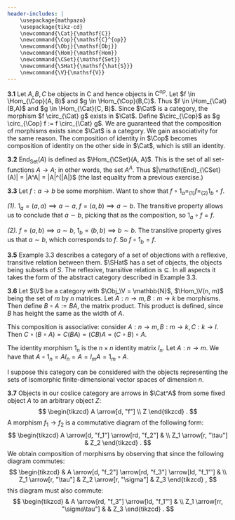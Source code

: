 ```yaml
---
header-includes: |
	\usepackage{mathpazo}
	\usepackage{tikz-cd}
	\newcommand{\Cat}{\mathsf{C}}
	\newcommand{\Cop}{\mathsf{C}^{op}}
	\newcommand{\Obj}{\mathsf{Obj}}
	\newcommand{\Hom}{\mathsf{Hom}}
	\newcommand{\CSet}{\mathsf{Set}}
	\newcommand{\SHat}{\mathsf{\hat{S}}}
	\newcommand{\V}{\mathsf{V}}
---
```

**3.1**
Let $A, B, C$ be objects in $\mathsf{C}$ and hence objects in $\mathsf{C}^{op}$. Let $f \in \Hom_{\Cop}(A, B)$ and $g \in \Hom_{\Cop}(B,C)$. Thus $f \in \Hom_{\Cat}(B,A)$ and $g \in \Hom_{\Cat}(C, B)$. Since $\Cat$ is a category, the morphism $f \circ_{\Cat} g$ exists in $\Cat$. Define $\circ_{\Cop}$ as $g \circ_{\Cop} f := f \circ_{\Cat} g$. We are guaranteed that the composition of morphisms exists since $\Cat$ is a category. We gain associativity for the same reason. The composition of identity in $\Cop$ becomes composition of identity on the other side in $\Cat$, which is still an identity.

**3.2** $\mathsf{End}_{\mathsf{Set}}(A)$ is defined as $\Hom_{\CSet}(A, A)$. This is the set of all set-functions $A \to A$; in other words, the set $A^A$. Thus $|\mathsf{End}_{\CSet}(A)| = |A^A| = |A|^{|A|}$ (the last equality from a previous exercise.) 

**3.3** Let $f: a \to b$ be some morphism. Want to show that $f \circ 1_a =_{(1)} f =_{(2)} 1_b \circ f$.

*(1).* $1_a = (a,a) \implies a \sim a$, $f = (a,b) \implies a \sim b$. The transitive property allows us to conclude that $a \sim b$, picking that as the composition, so $1_a \circ f = f$.

*(2).* $f = (a,b) \implies a \sim b$, $1_b = (b,b) \implies b \sim b$. The transitive property gives us that $a \sim b$, which corresponds to $f$. So $f \circ 1_b = f$.

**3.5** Example 3.3 describes a category of a set of objections with a reflexive, transitive relation between them. $\SHat$ has a set of objects, the objects being subsets of $S$. The reflexive, transitive relation is $\subseteq$. In all aspects it takes the form of the abstract category described in Example 3.3.

**3.6** Let $\V$ be a category with $\Obj_\V = \mathbb{N}$, $\Hom_\V(n, m)$ being the set of $m$ by $n$ matrices. Let $A: n \to m, B: m \to k$ be morphisms. Then define $B \circ A := BA$, the matrix product. This product is defined, since $B$ has height the same as the width of $A$.

This composition is associative: consider $A: n \to m, B: m \to k, C: k \to l$. Then $C \circ (B \circ A) = C(BA) = (CB)A = (C \circ B) \circ A$.

The identity morphism $1_n$ is the $n \times n$ identity matrix $I_n$. Let $A: n \to m$. We have that $A \circ 1_n = A I_n = A = I_m A = 1_m \circ A$.

I suppose this category can be considered with the objects representing the sets of isomorphic finite-dimensional vector spaces of dimension $n$.

**3.7** Objects in our coslice category are arrows in $\Cat^A$ from some fixed object $A$ to an arbitrary object $Z$:
$$
\begin{tikzcd}
A \arrow[d, "f"] \\
Z          
\end{tikzcd} .
$$
A morphism $f_1 \to f_2$ is a commutative diagram of the following form:
$$
\begin{tikzcd}
A \arrow[d, "f_1"] \arrow[rd, "f_2"] &     \\
Z_1 \arrow[r, "\tau"]                & Z_2
\end{tikzcd} .
$$
We obtain composition of morphisms by observing that since the following diagram commutes:
$$
\begin{tikzcd}
                      & A \arrow[d, "f_2"] \arrow[rd, "f_3"] \arrow[ld, "f_1"'] &     \\
Z_1 \arrow[r, "\tau"] & Z_2 \arrow[r, "\sigma"]                                 & Z_3
\end{tikzcd} ,
$$
this diagram must also commute:
$$
\begin{tikzcd}
                             & A \arrow[rd, "f_3"] \arrow[ld, "f_1"'] &     \\
Z_1 \arrow[rr, "\sigma\tau"] &                                        & Z_3
\end{tikzcd} .
$$
